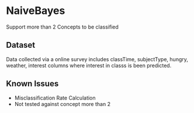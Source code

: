 # NaiveBayes
Support more than 2 Concepts to be classified

## Dataset
Data collected via a online survey includes classTime, subjectType,	hungry,	weather, interest columns where interest in classs is been predicted.

## Known Issues
- Misclassification Rate Calculation
- Not tested against concept more than 2
